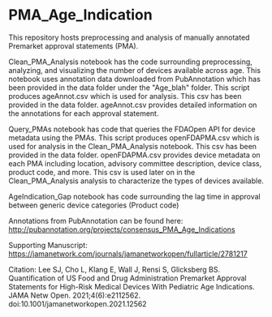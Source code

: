 # PMA_Age_Indication
This repository hosts preprocessing and analysis of manually annotated Premarket approval statements (PMA).

Clean_PMA_Analysis notebook has the code surrounding preprocessing, analyzing, and visualizing the number of devices available across age.
This notebook uses annotation data downloaded from PubAnnotation which has been provided in the data folder under the "Age_blah" folder.
This script produces ageAnnot.csv which is used for analysis. This csv has been provided in the data folder.
ageAnnot.csv provides detailed information on the annotations for each approval statement.

Query_PMAs notebook has code that queries the FDAOpen API for device metadata using the PMAs.
This script produces openFDAPMA.csv which is used for analysis in the Clean_PMA_Analysis notebook. This csv has been provided in the data folder.
openFDAPMA.csv provides device metadata on each PMA including location, advisory committee description, device class, product code, and more.
This csv is used later on in the Clean_PMA_Analysis analysis to characterize the types of devices available.

AgeIndication_Gap notebook has code surrounding the lag time in approval between generic device categories (Product code)

Annotations from PubAnnotation can be found here: http://pubannotation.org/projects/consensus_PMA_Age_Indications

Supporting Manuscript:
https://jamanetwork.com/journals/jamanetworkopen/fullarticle/2781217

Citation:
Lee SJ, Cho L, Klang E, Wall J, Rensi S, Glicksberg BS. Quantification of US Food and Drug Administration Premarket Approval Statements for High-Risk Medical Devices With Pediatric Age Indications. JAMA Netw Open. 2021;4(6):e2112562. doi:10.1001/jamanetworkopen.2021.12562
